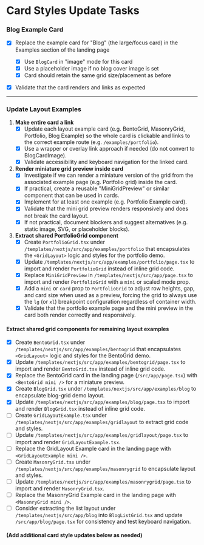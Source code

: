 # Card Styles Update Tasks

### Blog Example Card
- [x] Replace the example card for "Blog" (the large/focus card) in the Examples section of the landing page
  - [x] Use `BlogCard` in "image" mode for this card
  - [x] Use a placeholder image if no blog cover image is set
  - [x] Card should retain the same grid size/placement as before
- [x] Validate that the card renders and links as expected


---

### Update Layout Examples

1. **Make entire card a link**
   - [x] Update each layout example card (e.g. BentoGrid, MasonryGrid, Portfolio, Blog Example) so the whole card is clickable and links to the correct example route (e.g. `/examples/portfolio`).
   - [x] Use a wrapper or overlay link approach if needed (do not convert to BlogCardImage).
   - [x] Validate accessibility and keyboard navigation for the linked card.

2. **Render miniature grid preview inside card**
   - [x] Investigate if we can render a miniature version of the grid from the associated example page (e.g. Portfolio grid) inside the card.
   - [x] If practical, create a reusable "MiniGridPreview" or similar component that can be used in cards.
   - [x] Implement for at least one example (e.g. Portfolio Example card).
   - [x] Validate that the mini grid preview renders responsively and does not break the card layout.
   - [x] If not practical, document blockers and suggest alternatives (e.g. static image, SVG, or placeholder blocks).

3. **Extract shared PortfolioGrid component**
   - [x] Create `PortfolioGrid.tsx` under `/templates/nextjs/src/app/examples/portfolio` that encapsulates the `<GridLayout>` logic and styles for the portfolio demo.
   - [x] Update `/templates/nextjs/src/app/examples/portfolio/page.tsx` to import and render `PortfolioGrid` instead of inline grid code.
   - [x] Replace `MiniGridPreview` in `/templates/nextjs/src/app/page.tsx` to import and render `PortfolioGrid` with a `mini` or scaled mode prop.
   - [x] Add a `mini` or `card` prop to `PortfolioGrid` to adjust row heights, gap, and card size when used as a preview, forcing the grid to always use the `lg` (or `xl`) breakpoint configuration regardless of container width.
   - [x] Validate that the portfolio example page and the mini preview in the card both render correctly and responsively.

#### Extract shared grid components for remaining layout examples
   - [x] Create `BentoGrid.tsx` under `/templates/nextjs/src/app/examples/bentogrid` that encapsulates `<GridLayout>` logic and styles for the BentoGrid demo.
   - [x] Update `/templates/nextjs/src/app/examples/bentogrid/page.tsx` to import and render `BentoGrid.tsx` instead of inline grid code.
   - [x] Replace the BentoGrid card in the landing page (`/src/app/page.tsx`) with `<BentoGrid mini />` for a miniature preview.
   - [x] Create `BlogGrid.tsx` under `/templates/nextjs/src/app/examples/blog` to encapsulate blog-grid demo layout.
   - [x] Update `/templates/nextjs/src/app/examples/blog/page.tsx` to import and render `BlogGrid.tsx` instead of inline grid code.
   - [ ] Create `GridLayoutExample.tsx` under `/templates/nextjs/src/app/examples/gridlayout` to extract grid code and styles.
   - [ ] Update `/templates/nextjs/src/app/examples/gridlayout/page.tsx` to import and render `GridLayoutExample.tsx`.
   - [ ] Replace the GridLayout Example card in the landing page with `<GridLayoutExample mini />`.
   - [ ] Create `MasonryGrid.tsx` under `/templates/nextjs/src/app/examples/masonrygrid` to encapsulate layout and styles.
   - [ ] Update `/templates/nextjs/src/app/examples/masonrygrid/page.tsx` to import and render `MasonryGrid.tsx`.
   - [ ] Replace the MasonryGrid Example card in the landing page with `<MasonryGrid mini />`.
   - [ ] Consider extracting the list layout under `/templates/nextjs/src/app/blog` into `BlogListGrid.tsx` and update `/src/app/blog/page.tsx` for consistency and test keyboard navigation.

#### (Add additional card style updates below as needed)
